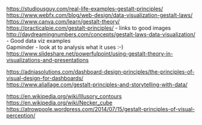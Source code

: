 https://studiousguy.com/real-life-examples-gestalt-principles/</br>
https://www.webfx.com/blog/web-design/data-visualization-gestalt-laws/</br>
https://www.canva.com/learn/gestalt-theory/</br>
https://practicalpie.com/gestalt-principles/ - links to good images</br>
http://daydreamingnumbers.com/concepts/gestalt-laws-data-visualization/ - Good data viz examples</br>
Gapminder - look at to analysis what it uses :-)</br>
https://www.slideshare.net/powerfulpoint/using-gestalt-theory-in-visualizations-and-presentations</br>

https://adniasolutions.com/dashboard-design-principles/the-principles-of-visual-design-for-dashboards/</br>
https://www.aliallage.com/gestalt-principles-and-storytelling-with-data/</br>

https://en.wikipedia.org/wiki/Illusory_contours</br>
https://en.wikipedia.org/wiki/Necker_cube</br>
https://atrowpoole.wordpress.com/2014/07/15/gestalt-principles-of-visual-perception/

